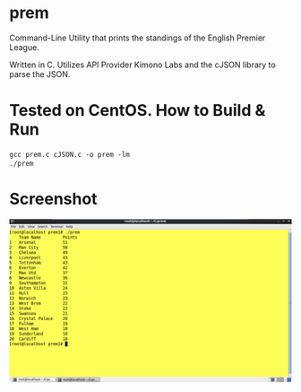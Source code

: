 prem
====

Command-Line Utility that prints the standings of the English Premier League.

Written in C. Utilizes API Provider Kimono Labs and the cJSON library to parse the JSON.

Tested on CentOS.
How to Build & Run
==================

	gcc prem.c cJSON.c -o prem -lm
	./prem
Screenshot
==================
![](/prem%20screenshot.png)
